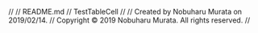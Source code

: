 //
//  README.md
//  TestTableCell
//
//  Created by Nobuharu Murata on 2019/02/14.
//  Copyright © 2019 Nobuharu Murata. All rights reserved.
//
